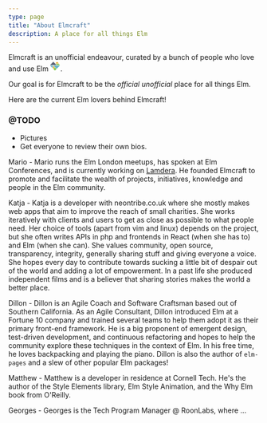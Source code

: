 ```yaml
---
type: page
title: "About Elmcraft"
description: A place for all things Elm
---
```


Elmcraft is an unofficial endeavour, curated by a bunch of people who love and use Elm <img width="20" src="/images/elmcraft-heart.png" />.

Our goal is for Elmcraft to be the _official unofficial_ place for all things Elm.

Here are the current Elm lovers behind Elmcraft!


### @TODO

- Pictures
- Get everyone to review their own bios.

<space />
<space />

Mario - Mario runs the Elm London meetups, has spoken at Elm Conferences, and is currently working on [Lamdera](https://lamdera.com). He founded Elmcraft to promote and facilitate the wealth of projects, initiatives, knowledge and people in the Elm community.


Katja - Katja is a developer with neontribe.co.uk where she mostly makes web apps that aim to improve the reach of small charities. She works iteratively with clients and users to get as close as possible to what people need. Her choice of tools (apart from vim and linux) depends on the project, but she often writes APIs in php and frontends in React (when she has to) and Elm (when she can). She values community, open source, transparency, integrity, generally sharing stuff and giving everyone a voice. She hopes every day to contribute towards sucking a little bit of despair out of the world and adding a lot of empowerment. In a past life she produced independent films and is a believer that sharing stories makes the world a better place.


Dillon - Dillon is an Agile Coach and Software Craftsman based out of Southern California. As an Agile Consultant, Dillon introduced Elm at a Fortune 10 company and trained several teams to help them adopt it as their primary front-end framework. He is a big proponent of emergent design, test-driven development, and continuous refactoring and hopes to help the community explore these techniques in the context of Elm. In his free time, he loves backpacking and playing the piano. Dillon is also the author of `elm-pages` and a slew of other popular Elm packages!


Matthew - Matthew is a developer in residence at Cornell Tech. He's the author of the Style Elements library, Elm Style Animation, and the Why Elm book from O'Reilly.


Georges - Georges is the Tech Program Manager @ RoonLabs, where ...

